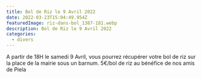 ```yaml
---
title: Bol de Riz le 9 Avril 2022
date: 2022-03-23T15:04:49.954Z
featuredImage: riz-dans-bol_1387-181.webp
description: Bol de Riz le 9 Avril 2022
categories:
  - divers
---
```

A partir de 18H le samedi 9 Avril, vous pourrez récupérer votre bol de riz sur la place de la mairie sous un barnum. 5€/bol de riz au bénéfice de nos amis de Piela